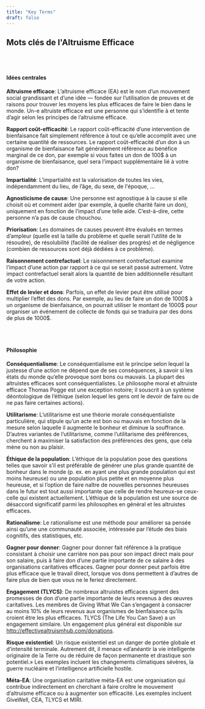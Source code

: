 ```yaml
---
title: "Key Terms"
draft: false
---
```


## Mots clés de l'Altruisme Efficace
<br> <br>

#### Idées centrales
**Altruisme efficace**: L’altruisme efficace (EA) est le nom d’un mouvement social grandissant et d’une idée — fondée sur l’utilisation de preuves et de raisons pour trouver les moyens les plus efficaces de faire le bien dans le monde. Un-e altruiste efficace est une personne qui s’identifie à et tente d’agir selon les principes de l’altruisme efficace.

**Rapport coût-efficacité**: Le rapport coût-efficacité d’une intervention de bienfaisance fait simplement référence à tout ce qu’elle accomplit avec une certaine quantité de ressources. Le rapport coût-efficacité d’un don à un organisme de bienfaisance fait généralement référence au bénéfice marginal de ce don, par exemple si vous faites un don de 100$ à un organisme de bienfaisance, quel sera l’impact supplémentaire lié à votre don?

**Impartialité**: L’impartialité est la valorisation de toutes les vies, indépendamment du lieu, de l’âge, du sexe, de l'époque, ...

**Agnosticisme de cause**: Une personne est agnostique à la cause si elle choisit où et comment aider (par exemple, à quelle charité faire un don), uniquement en fonction de l’impact d’une telle aide. C’est-à-dire, cette personne n’a pas de cause chouchou.

**Priorisation**: Les domaines de causes peuvent être évalués en termes d’ampleur (quelle est la taille du problème et quelle serait l’utilité de le résoudre), de résolubilité (facilité de réaliser des progrès) et de négligence (combien de ressources sont déjà dédiées à ce problème). 

**Raisonnement contrefactuel**: Le raisonnement contrefactuel examine l’impact d’une action par rapport à ce qui se serait passé autrement. Votre impact contrefactuel serait alors la quantité de bien additionnelle résultant de votre action.

**Effet de levier et dons**: Parfois, un effet de levier peut être utilisé pour multiplier l’effet des dons. Par exemple, au lieu de faire un don de 1000$ à un organisme de bienfaisance, on pourrait utiliser le montant de 1000$ pour organiser un événement de collecte de fonds qui se traduira par des dons de plus de 1000$.

<br> <br>

#### Philosophie
**Conséquentialisme**: Le conséquentialisme est le principe selon lequel la justesse d’une action ne dépend que de ses conséquences, à savoir si les états du monde qu’elle provoque sont bons ou mauvais. La plupart des altruistes efficaces sont conséquentialistes. Le philosophe moral et altruiste efficace Thomas Pogge est une exception notoire; il souscrit à un système déontologique de l’éthique (selon lequel les gens ont le devoir de faire ou de ne pas faire certaines actions).

**Utilitarisme**: L’utilitarisme est une théorie morale conséquentialiste particulière, qui stipule qu’un acte est bon ou mauvais en fonction de la mesure selon laquelle il augmente le bonheur et diminue la souffrance. D’autres variantes de l’utilitarisme, comme l’utilitarisme des préférences, cherchent à maximiser la satisfaction des préférences des gens, que cela mène ou non au plaisir.

**Éthique de la population**: L’éthique de la population pose des questions telles que savoir s’il est préférable de générer une plus grande quantité de bonheur dans le monde (p. ex. en ayant une plus grande population qui est moins heureuse) ou une population plus petite et en moyenne plus heureuse, et si l’option de faire naître de nouvelles personnes heureuses dans le futur est tout aussi importante que celle de rendre heureux-se ceux-celle qui existent actuellement. L’éthique de la population est une source de désaccord significatif parmi les philosophes en général et les altruistes efficaces.

**Rationalisme**: Le rationalisme est une méthode pour améliorer sa pensée ainsi qu’une une communauté associée, intéressée par l’étude des biais cognitifs, des statistiques, etc.

**Gagner pour donner**: Gagner pour donner fait référence à la pratique consistant à choisir une carrière non pas pour son impact direct mais pour son salaire, puis à faire don d’une partie importante de ce salaire à des organisations caritatives efficaces. Gagner pour donner peut parfois être plus efficace que le travail direct, lorsque vos dons permettent à d’autres de faire plus de bien que vous ne le feriez directement.

**Engagement (TLYCS)**: De nombreux altruistes efficaces signent des promesses de don d’une partie importante de leurs revenus à des œuvres caritatives. Les membres de Giving What We Can s’engagent à consacrer au moins 10% de leurs revenus aux organismes de bienfaisance qu’ils croient être les plus efficaces. TLYCS (The Life You Can Save) a un engagement similaire. Un engagement plus général est disponible sur http://effectivealtruismhub.com/donations.

**Risque existentiel**: Un risque existentiel est un danger de portée globale et d’intensité terminale. Autrement dit, il menace «d’anéantir la vie intelligente originaire de la Terre ou de réduire de façon permanente et drastique son potentiel.» Les exemples incluent les changements climatiques sévères, la guerre nucléaire et l’intelligence artificielle hostile.

**Méta-EA**: Une organisation caritative méta-EA est une organisation qui contribue indirectement en cherchant à faire croître le mouvement d’altruisme efficace ou à augmenter son efficacité. Les exemples incluent GiveWell, CEA, TLYCS et MIRI.
